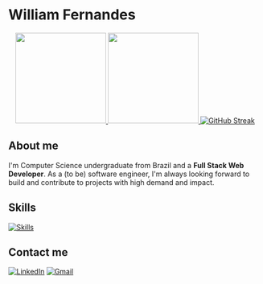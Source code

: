 # William Fernandes

<div align="center">
  <a href="https://github.com/William-Fernandes252">
  <img height="180em" src="https://github-readme-stats.vercel.app/api?username=William-Fernandes252&show_icons=true&theme=dark&include_all_commits=true&count_private=true" />
  <img height="180em" src="https://github-readme-stats.vercel.app/api/top-langs/?username=William-Fernandes252&layout=compact&langs_count=7&theme=dark" />
  <a href="https://git.io/streak-stats"><img src="https://streak-stats.demolab.com?user=William-Fernandes252&theme=dark&card_width=450" alt="GitHub Streak" /></a>
</div>


## About me

I'm Computer Science undergraduate from Brazil and a **Full Stack Web Developer**. As a (to be) software engineer, I'm always looking forward to build and contribute to projects with high demand and impact.


## Skills

<p align="left">
  <a href="https://skillicons.dev">
    <img src="https://skillicons.dev/icons?i=python,ts,php,nodejs,html,css,react,vuejs,materialui,bootstrap,django,nestjs,symfony,postgres,mysql,redis,firebase,docker,nginx,grafana,bash" alt="Skills" />
  </a>
</p>


## Contact me

[![LinkedIn](https://img.shields.io/badge/LinkedIn-0077B5?style=for-the-badge&logo=linkedin&logoColor=white 'My LinkedIn Profile')](https://www.linkedin.com/in/william-fernandes-dias-b6a246217/)
[![Gmail](https://img.shields.io/badge/Gmail-D14836?style=for-the-badge&logo=gmail&logoColor=white 'My email')](mailto:william.winchester1967@gmail.com)


<!---
William-Fernandes252/William-Fernandes252 is a ✨ special ✨ repository because its `README.md` (this file) appears on your GitHub profile.
You can click the Preview link to take a look at your changes.
--->

